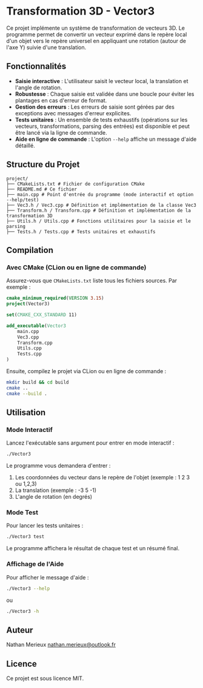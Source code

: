 ﻿# Transformation 3D - Vector3

Ce projet implémente un système de transformation de vecteurs 3D. Le programme permet de convertir un vecteur exprimé dans le repère local d'un objet vers le repère universel en appliquant une rotation (autour de l'axe Y) suivie d'une translation.

## Fonctionnalités

- **Saisie interactive** : L'utilisateur saisit le vecteur local, la translation et l'angle de rotation.
- **Robustesse** : Chaque saisie est validée dans une boucle pour éviter les plantages en cas d'erreur de format.
- **Gestion des erreurs** : Les erreurs de saisie sont gérées par des exceptions avec messages d'erreur explicites.
- **Tests unitaires** : Un ensemble de tests exhaustifs (opérations sur les vecteurs, transformations, parsing des entrées) est disponible et peut être lancé via la ligne de commande.
- **Aide en ligne de commande** : L'option `--help` affiche un message d'aide détaillé.

## Structure du Projet

```
project/ 
├── CMakeLists.txt # Fichier de configuration CMake
├── README.md # Ce fichier 
├── main.cpp # Point d'entrée du programme (mode interactif et option --help/test) 
├── Vec3.h / Vec3.cpp # Définition et implémentation de la classe Vec3
├── Transform.h / Transform.cpp # Définition et implémentation de la transformation 3D 
├── Utils.h / Utils.cpp # Fonctions utilitaires pour la saisie et le parsing 
├── Tests.h / Tests.cpp # Tests unitaires et exhaustifs
```

## Compilation

### Avec CMake (CLion ou en ligne de commande)

Assurez-vous que `CMakeLists.txt` liste tous les fichiers sources. Par exemple :

```cmake
cmake_minimum_required(VERSION 3.15)
project(Vector3)

set(CMAKE_CXX_STANDARD 11)

add_executable(Vector3 
    main.cpp 
    Vec3.cpp 
    Transform.cpp 
    Utils.cpp 
    Tests.cpp
)
```
Ensuite, compilez le projet via CLion ou en ligne de commande :

```bash
mkdir build && cd build
cmake ..
cmake --build .
```

## Utilisation
### Mode Interactif
Lancez l'exécutable sans argument pour entrer en mode interactif :

```bash
./Vector3
```
Le programme vous demandera d'entrer :

1. Les coordonnées du vecteur dans le repère de l'objet (exemple : 1 2 3 ou 1,2,3)
2. La translation (exemple : -3 5 -1)
3. L'angle de rotation (en degrés)

### Mode Test
Pour lancer les tests unitaires :

```bash
./Vector3 test
```
Le programme affichera le résultat de chaque test et un résumé final.

### Affichage de l'Aide
Pour afficher le message d'aide :

```bash
./Vector3 --help
```
ou

```bash
./Vector3 -h
```

## Auteur
Nathan Merieux
nathan.merieux@outlook.fr

## Licence
Ce projet est sous licence MIT.
